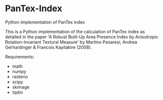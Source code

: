 # PanTex-Index
Python implementation of PanTex index

This is a Python implementation of the calculation of PanTex index as detailed in the paper 'A Robust Built-Up Area Presence Index by 
Anisotropic Rotation-Invariant Textural Measure' by Martino Pesaresi; Andrea Gerhardinger & Francois Kayitakire (2008).


Requirements:
- math
- numpy
- rasterio
- scipy
- skimage
- tqdm

